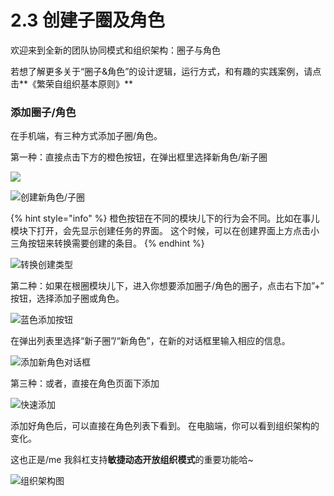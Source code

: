 # 2.3 创建子圈及角色

欢迎来到全新的团队协同模式和组织架构：圈子与角色

若想了解更多关于“圈子&角色”的设计逻辑，运行方式，和有趣的实践案例，请点击**《繁荣自组织基本原则》**

### **添加圈子/角色**

在手机端，有三种方式添加子圈/角色。

第一种：直接点击下方的橙色按钮，在弹出框里选择新角色/新子圈

![](../../.gitbook/assets/m7-1.png)

![&#x521B;&#x5EFA;&#x65B0;&#x89D2;&#x8272;/&#x5B50;&#x5708;](../../.gitbook/assets/m7-2.png)

{% hint style="info" %}
橙色按钮在不同的模块儿下的行为会不同。比如在事儿模块下打开，会先显示创建任务的界面。 这个时候，可以在创建界面上方点击小三角按钮来转换需要创建的条目。
{% endhint %}

![&#x8F6C;&#x6362;&#x521B;&#x5EFA;&#x7C7B;&#x578B;](../../.gitbook/assets/m7-3.png)

第二种：如果在根圈模块儿下，进入你想要添加圈子/角色的圈子，点击右下加”+” 按钮，选择添加子圈或角色。

![&#x84DD;&#x8272;&#x6DFB;&#x52A0;&#x6309;&#x94AE;](../../.gitbook/assets/m7-4.png)

在弹出列表里选择“新子圈”/“新角色”，在新的对话框里输入相应的信息。

![&#x6DFB;&#x52A0;&#x65B0;&#x89D2;&#x8272;&#x5BF9;&#x8BDD;&#x6846;](../../.gitbook/assets/m7-5.png)

第三种：或者，直接在角色页面下添加

![&#x5FEB;&#x901F;&#x6DFB;&#x52A0;](../../.gitbook/assets/m7-6.png)

添加好角色后，可以直接在角色列表下看到。 在电脑端，你可以看到组织架构的变化。

这也正是/me 我斜杠支持**敏捷动态开放组织模式**的重要功能哈~

![&#x7EC4;&#x7EC7;&#x67B6;&#x6784;&#x56FE;](../../.gitbook/assets/m7-7.png)

